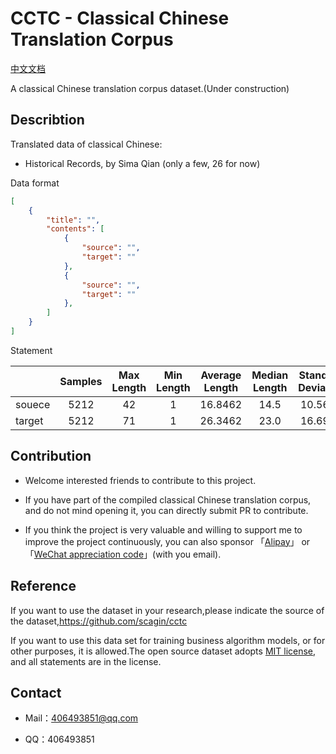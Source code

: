 # CCTC - Classical Chinese Translation Corpus

[中文文档](./README.md)

A classical Chinese translation corpus dataset.(Under construction)

## Describtion

Translated data of classical Chinese:

- Historical Records, by Sima Qian (only a few, 26 for now)

Data format

```json
[
    {
        "title": "",
        "contents": [
            {
                "source": "",
                "target": ""
            },
            {
                "source": "",
                "target": ""
            },
        ]
    }
]
```

Statement

|    |Samples|Max Length|Min Length|Average Length|Median Length|Standard Deviation|
|----|:---:|:------:|:-----:|:-------:|:-------:|:-------:|
|souece|5212  |42     |1      |16.8462   |14.5      |10.5673    |
|target|5212  |71     |1      |26.3462   |23.0      |16.6963    |

## Contribution

- Welcome interested friends to contribute to this project.

- If you have part of the compiled classical Chinese translation corpus, and do not mind opening it, you can directly submit PR to contribute.

- If you think the project is very valuable and willing to support me to improve the project continuously, you can also sponsor 「[Alipay](./static/alipay.jpg)」 or 「[WeChat appreciation code](./static/wechat.jpg)」(with you email).

## Reference

If you want to use the dataset in your research,please indicate the source of the dataset,https://github.com/scagin/cctc

If you want to use this data set for training business algorithm models, or for other purposes, it is allowed.The open source dataset adopts [MIT license](.LICENSE), and all statements are in the license.

## Contact

- Mail：406493851@qq.com

- QQ：406493851

